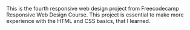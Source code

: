 This is the fourth responsive web design project from Freecodecamp Responsive Web Design Course. This project is essential to make more experience with the HTML and CSS basics, that I learned.